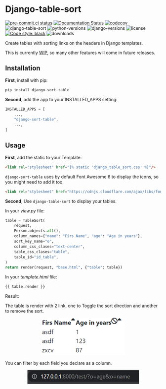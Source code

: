# Django-table-sort

[![pre-commit.ci status](https://results.pre-commit.ci/badge/github/TheRealVizard/django-table-sort/main.svg)](https://results.pre-commit.ci/latest/github/TheRealVizard/django-table-sort/main) [![Documentation Status](https://readthedocs.org/projects/django-table-sort/badge/?version=latest)](https://django-table-sort.readthedocs.io/en/latest/?badge=latest) [![codecov](https://codecov.io/gh/TheRealVizard/django-table-sort/branch/main/graph/badge.svg?token=KGXHPZ6HOB)](https://codecov.io/gh/TheRealVizard/django-table-sort) ![django-table-sort](https://img.shields.io/pypi/v/django-table-sort?color=blue) ![python-versions](https://img.shields.io/pypi/pyversions/django-table-sort) ![django-versions](https://img.shields.io/pypi/frameworkversions/django/django-table-sort?label=django) ![license](https://img.shields.io/pypi/l/django-table-sort?color=blue) [![Code style: black](https://img.shields.io/badge/code%20style-black-000000.svg)](https://github.com/psf/black) ![downloads](https://img.shields.io/pypi/dm/django-table-sort)

Create tables with sorting links on the headers in Django templates.

This is currently [WIP](https://en.wikipedia.org/wiki/Work_in_process), so many other features will come in future releases.
## Installation

**First**, install with pip:

```bash
pip install django-sort-table
```

**Second**, add the app to your INSTALLED_APPS setting:

```python
INSTALLED_APPS = [
    ...,
    "django-sort-table",
    ...,
]
```

## Usage
**First**, add the static to your Template:

```html
<link rel="stylesheet" href="{% static 'django_table_sort.css' %}"/>
```

`django-sort-table` uses by default Font Awesome 6 to display the icons, so you might need to add it too.

```html
<link rel="stylesheet" href="https://cdnjs.cloudflare.com/ajax/libs/font-awesome/6.1.2/css/all.min.css" integrity="sha512-1sCRPdkRXhBV2PBLUdRb4tMg1w2YPf37qatUFeS7zlBy7jJI8Lf4VHwWfZZfpXtYSLy85pkm9GaYVYMfw5BC1A==" crossorigin="anonymous" referrerpolicy="no-referrer" />
```

**Second**, Use `django-table-sort` to display your tables.

In your _view.py_ file:

```python
table = TableSort(
    request,
    Person.objects.all(),
    column_names={"name": "Firs Name", "age": "Age in years"},
    sort_key_name="o",
    column_css_clases="text-center",
    table_css_clases="table",
    table_id="id_table",
)
return render(request, "base.html", {"table": table})
```

In your _template.html_ file:

```html
{{ table.render }}
```

Result:

The table is render with 2 link, one to Toggle the sort direction and another to remove the sort.

<p align="center">
    <img width="268" height="120" src=".\result.png">
</p>

You can filter by each field you declare as a column.
<p align="center">
    <img width="361" height="45" src=".\url_result.png">
</p>
